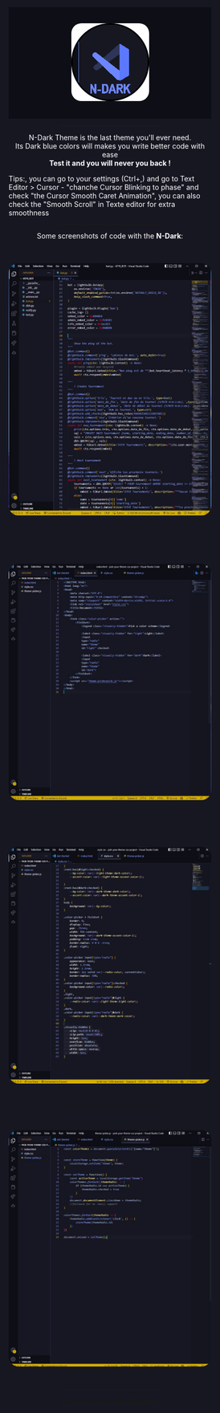 <p class="dark" align="center">
    <img src="https://raw.githubusercontent.com/Akako0/N-darkTheme/Dark-Blue/icon.png" alt="some code with the 'N-darkTheme' for logo">
</p>
<hr>
<p align="center ">
    N-Dark Theme is the last theme you'll ever need.<br>
    Its Dark blue colors will makes you write better code with ease<br>
    <strong>Test it and you will never you back !</strong>
    <p>Tips:, you can go to your settings (Ctrl+,) and go to Text Editor > Cursor - "chanche Cursor Blinking to phase" and check "the Cursor Smooth Caret Animation", you can also check the "Smooth Scroll" in Texte editor for extra smoothness</p>
</p>
<hr>
<p>
    <p align="center">
        Some screenshots of code with the <strong>N-Dark</strong>:
    </p>
    <p align="center">
        <img src="https://raw.githubusercontent.com/Akako0/N-darkTheme/b481749d2c5fc9f98f22374b7804927f8b62bee2/img/python_screenshot.jpg" alt="screenshot of python code">
    <p>
    <hr>
    <p align="center">
        <img align="center" src="https://raw.githubusercontent.com/Akako0/N-darkTheme/b481749d2c5fc9f98f22374b7804927f8b62bee2/img/html_screenshot.jpg" alt="screenshot of html code">
    </p>
    <hr>
    <p align="center">
        <img align="center" src="https://raw.githubusercontent.com/Akako0/N-darkTheme/b481749d2c5fc9f98f22374b7804927f8b62bee2/img/css_screenshot.jpg" alt="screenshot of css code">
    </p>
    <hr>
    <p align="center">
        <img align="center"  src="https://raw.githubusercontent.com/Akako0/N-darkTheme/b481749d2c5fc9f98f22374b7804927f8b62bee2/img/javascript_screenshot.jpg" alt="screenshot of c code">
    </p>
    <hr>
</p>
<p align="center">
    <a href="https://marketplace.visualstudio.com/items?itemName=Akako.z-darktheme">
    <strong>Test also the Z-DarkTheme !</strong>
    </a>
</p>
<style>
    * {
        padding: 0;
        margin: 0;
        box-sizing: border-box;
    }
    :root {
        color: #fff;
        background: #171722;
    }
    .dark {
        background: #0E0E16;
    }
    hr {
        border-color: #D4AF00;
        width: 50%;
        margin-left: 25%;
    }
    img {
        border-radius: 20px;
        margin-block: 2rem;
    }
</style>
